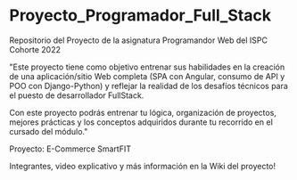 # Proyecto_Programador_Full_Stack
Repositorio del Proyecto de la asignatura Programandor Web del ISPC Cohorte 2022

"Este proyecto tiene como objetivo entrenar sus habilidades en la creación de una aplicación/sitio Web completa (SPA con Angular, consumo de API y POO con Django-Python) y reflejar la realidad de los desafíos técnicos para el puesto de desarrollador FullStack. 

Con este proyecto podrás entrenar tu lógica, organización de proyectos, mejores prácticas y los conceptos adquiridos durante tu recorrido en el cursado del módulo."

Proyecto: E-Commerce SmartFIT


Integrantes, video explicativo y más información en la Wiki del proyecto!



